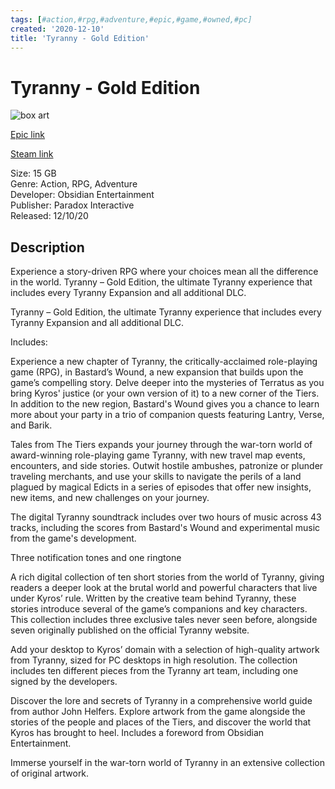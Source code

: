 ```yaml
---
tags: [#action,#rpg,#adventure,#epic,#game,#owned,#pc]
created: '2020-12-10'
title: 'Tyranny - Gold Edition'
---
```

# Tyranny - Gold Edition

![box art](https://cdn1.epicgames.com/2462202651534bf7b4b4e0ea960be8ac/offer/EGS_TyrannyGoldEdition_ObsidianEntertainment_S1-2560x1440-4dcdd4c3b9a8d4bbe4074b78263cc506.jpg?h=270&amp;resize=1&amp;w=480)

[Epic link](https://www.epicgames.com/store/en-US/p/tyranny)

[Steam link](https://store.steampowered.com/bundle/5879/Tyranny___Gold_Edition/?snr=1_7_7_151_150_1)

Size: 15 GB  
Genre: Action, RPG, Adventure  
Developer: Obsidian Entertainment  
Publisher: Paradox Interactive  
Released: 12/10/20  

## Description

Experience a story-driven RPG where your choices mean all the difference in the world. Tyranny – Gold Edition, the ultimate Tyranny experience that includes every Tyranny Expansion and all additional DLC.

Tyranny – Gold Edition, the ultimate Tyranny experience that includes every Tyranny Expansion and all additional DLC.

Includes: 

Experience a new chapter of Tyranny, the critically-acclaimed role-playing game (RPG), in Bastard’s Wound, a new expansion that builds upon the game’s compelling story. Delve deeper into the mysteries of Terratus as you bring Kyros' justice (or your own version of it) to a new corner of the Tiers. In addition to the new region, Bastard's Wound gives you a chance to learn more about your party in a trio of companion quests featuring Lantry, Verse, and Barik.

Tales from The Tiers expands your journey through the war-torn world of award-winning role-playing game Tyranny, with new travel map events, encounters, and side stories. Outwit hostile ambushes, patronize or plunder traveling merchants, and use your skills to navigate the perils of a land plagued by magical Edicts in a series of episodes that offer new insights, new items, and new challenges on your journey.

The digital Tyranny soundtrack includes over two hours of music across 43 tracks, including the scores from Bastard's Wound and experimental music from the game's development.

Three notification tones and one ringtone

A rich digital collection of ten short stories from the world of Tyranny, giving readers a deeper look at the brutal world and powerful characters that live under Kyros’ rule. Written by the creative team behind Tyranny, these stories introduce several of the game’s companions and key characters. This collection includes three exclusive tales never seen before, alongside seven originally published on the official Tyranny website.

Add your desktop to Kyros’ domain with a selection of high-quality artwork from Tyranny, sized for PC desktops in high resolution. The collection includes ten different pieces from the Tyranny art team, including one signed by the developers.

Discover the lore and secrets of Tyranny in a comprehensive world guide from author John Helfers. Explore artwork from the game alongside the stories of the people and places of the Tiers, and discover the world that Kyros has brought to heel. Includes a foreword from Obsidian Entertainment.

Immerse yourself in the war-torn world of Tyranny in an extensive collection of original artwork.
